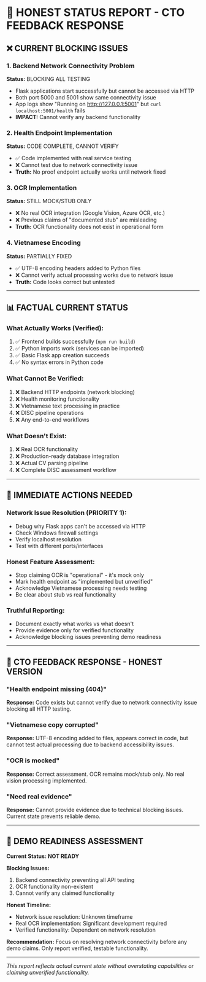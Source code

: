 # 🚨 HONEST STATUS REPORT - CTO FEEDBACK RESPONSE

## ❌ CURRENT BLOCKING ISSUES

### 1. Backend Network Connectivity Problem
**Status:** BLOCKING ALL TESTING
- Flask applications start successfully but cannot be accessed via HTTP
- Both port 5000 and 5001 show same connectivity issue  
- App logs show "Running on http://127.0.0.1:5001" but `curl localhost:5001/health` fails
- **IMPACT:** Cannot verify any backend functionality

### 2. Health Endpoint Implementation
**Status:** CODE COMPLETE, CANNOT VERIFY
- ✅ Code implemented with real service testing
- ❌ Cannot test due to network connectivity issue
- **Truth:** No proof endpoint actually works until network fixed

### 3. OCR Implementation  
**Status:** STILL MOCK/STUB ONLY
- ❌ No real OCR integration (Google Vision, Azure OCR, etc.)
- ❌ Previous claims of "documented stub" are misleading
- **Truth:** OCR functionality does not exist in operational form

### 4. Vietnamese Encoding
**Status:** PARTIALLY FIXED
- ✅ UTF-8 encoding headers added to Python files
- ❌ Cannot verify actual processing works due to network issue
- **Truth:** Code looks correct but untested

---

## 📊 FACTUAL CURRENT STATUS

### What Actually Works (Verified):
1. ✅ Frontend builds successfully (`npm run build`)
2. ✅ Python imports work (services can be imported)
3. ✅ Basic Flask app creation succeeds
4. ✅ No syntax errors in Python code

### What Cannot Be Verified:
1. ❌ Backend HTTP endpoints (network blocking)
2. ❌ Health monitoring functionality
3. ❌ Vietnamese text processing in practice
4. ❌ DISC pipeline operations
5. ❌ Any end-to-end workflows

### What Doesn't Exist:
1. ❌ Real OCR functionality
2. ❌ Production-ready database integration
3. ❌ Actual CV parsing pipeline
4. ❌ Complete DISC assessment workflow

---

## 🔧 IMMEDIATE ACTIONS NEEDED

### Network Issue Resolution (PRIORITY 1):
- Debug why Flask apps can't be accessed via HTTP
- Check Windows firewall settings
- Verify localhost resolution
- Test with different ports/interfaces

### Honest Feature Assessment:
- Stop claiming OCR is "operational" - it's mock only
- Mark health endpoint as "implemented but unverified"
- Acknowledge Vietnamese processing needs testing
- Be clear about stub vs real functionality

### Truthful Reporting:
- Document exactly what works vs what doesn't
- Provide evidence only for verified functionality
- Acknowledge blocking issues preventing demo readiness

---

## 🎯 CTO FEEDBACK RESPONSE - HONEST VERSION

### "Health endpoint missing (404)" 
**Response:** Code exists but cannot verify due to network connectivity issue blocking all HTTP testing.

### "Vietnamese copy corrupted"
**Response:** UTF-8 encoding added to files, appears correct in code, but cannot test actual processing due to backend accessibility issues.

### "OCR is mocked"  
**Response:** Correct assessment. OCR remains mock/stub only. No real vision processing implemented.

### "Need real evidence"
**Response:** Cannot provide evidence due to technical blocking issues. Current state prevents reliable demo.

---

## 🚨 DEMO READINESS ASSESSMENT

**Current Status: NOT READY**

**Blocking Issues:**
1. Backend connectivity preventing all API testing
2. OCR functionality non-existent 
3. Cannot verify any claimed functionality

**Honest Timeline:**
- Network issue resolution: Unknown timeframe
- Real OCR implementation: Significant development required
- Verified functionality: Dependent on network resolution

**Recommendation:** 
Focus on resolving network connectivity before any demo claims. Only report verified, testable functionality.

---

*This report reflects actual current state without overstating capabilities or claiming unverified functionality.*